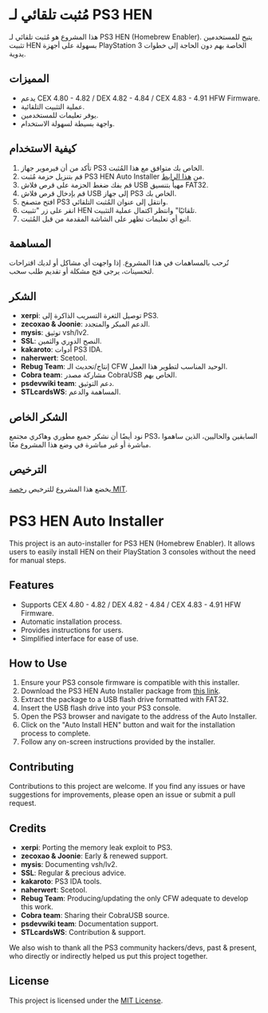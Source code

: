 # مُثبت تلقائي لـ PS3 HEN

هذا المشروع هو مُثبت تلقائي لـ PS3 HEN (Homebrew Enabler). يتيح للمستخدمين تثبيت HEN بسهولة على أجهزة PlayStation 3 الخاصة بهم دون الحاجة إلى خطوات يدوية.

## المميزات

- يدعم CEX 4.80 - 4.82 / DEX 4.82 - 4.84 / CEX 4.83 - 4.91 HFW Firmware.
- عملية التثبيت التلقائية.
- يوفر تعليمات للمستخدمين.
- واجهة بسيطة لسهولة الاستخدام.

## كيفية الاستخدام

1. تأكد من أن فيرموير جهاز PS3 الخاص بك متوافق مع هذا المُثبت.
2. قم بتنزيل حزمة مُثبت PS3 HEN Auto Installer من [هذا الرابط](http://example.com).
3. قم بفك ضغط الحزمة على قرص فلاش USB مهيأ بتنسيق FAT32.
4. قم بإدخال قرص فلاش USB إلى جهاز PS3 الخاص بك.
5. افتح متصفح PS3 وانتقل إلى عنوان المُثبت التلقائي.
6. انقر على زر "تثبيت HEN تلقائيًا" وانتظر اكتمال عملية التثبيت.
7. اتبع أي تعليمات تظهر على الشاشة المقدمة من قبل المُثبت.

## المساهمة

تُرحب بالمساهمات في هذا المشروع. إذا واجهت أي مشاكل أو لديك اقتراحات لتحسينات، يرجى فتح مشكلة أو تقديم طلب سحب.

## الشكر

- **xerpi**: توصيل الثغرة التسريب الذاكرة إلى PS3.
- **zecoxao & Joonie**: الدعم المبكر والمتجدد.
- **mysis**: توثيق vsh/lv2.
- **SSL**: النصح الدوري والثمين.
- **kakaroto**: أدوات PS3 IDA.
- **naherwert**: Scetool.
- **Rebug Team**: إنتاج/تحديث الـ CFW الوحيد المناسب لتطوير هذا العمل.
- **Cobra team**: مشاركة مصدر CobraUSB الخاص بهم.
- **psdevwiki team**: دعم التوثيق.
- **STLcardsWS**: المساهمة والدعم.
## الشكر الخاص


نود أيضًا أن نشكر جميع مطوري وهاكري مجتمع PS3، السابقين والحاليين، الذين ساهموا مباشرة أو غير مباشرة في وضع هذا المشروع معًا.

## الترخيص

يخضع هذا المشروع للترخيص [رخصة MIT](LICENSE).





# PS3 HEN Auto Installer

This project is an auto-installer for PS3 HEN (Homebrew Enabler). It allows users to easily install HEN on their PlayStation 3 consoles without the need for manual steps.

## Features

- Supports CEX 4.80 - 4.82 / DEX 4.82 - 4.84 / CEX 4.83 - 4.91 HFW Firmware.
- Automatic installation process.
- Provides instructions for users.
- Simplified interface for ease of use.

## How to Use

1. Ensure your PS3 console firmware is compatible with this installer.
2. Download the PS3 HEN Auto Installer package from [this link](http://example.com).
3. Extract the package to a USB flash drive formatted with FAT32.
4. Insert the USB flash drive into your PS3 console.
5. Open the PS3 browser and navigate to the address of the Auto Installer.
6. Click on the "Auto Install HEN" button and wait for the installation process to complete.
7. Follow any on-screen instructions provided by the installer.

## Contributing

Contributions to this project are welcome. If you find any issues or have suggestions for improvements, please open an issue or submit a pull request.

## Credits

- **xerpi**: Porting the memory leak exploit to PS3.
- **zecoxao & Joonie**: Early & renewed support.
- **mysis**: Documenting vsh/lv2.
- **SSL**: Regular & precious advice.
- **kakaroto**: PS3 IDA tools.
- **naherwert**: Scetool.
- **Rebug Team**: Producing/updating the only CFW adequate to develop this work.
- **Cobra team**: Sharing their CobraUSB source.
- **psdevwiki team**: Documentation support.
- **STLcardsWS**: Contribution & support.

We also wish to thank all the PS3 community hackers/devs, past & present, who directly or indirectly helped us put this project together.

## License

This project is licensed under the [MIT License](LICENSE).
